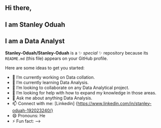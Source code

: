 ## Hi there, 

## I am Stanley Oduah

## I am a Data Analyst
**Stanley-Oduah/Stanley-Oduah** is a ✨ _special_ ✨ repository because its `README.md` (this file) appears on your GitHub profile.

Here are some ideas to get you started:

- 🔭 I’m currently working on Data collation.
- 🌱 I’m currently learning Data Analysis.
- 👯 I’m looking to collaborate on any Data Analytical project.
- 🤔 I’m looking for help with how to expand my knowledge in those areas.
- 💬 Ask me about anything Data Analysis.
- 📫 Connect with me: [Linkedin] {https://www.linkedin.com/in/stanley-oduah-192023240/}
- 😄 Pronouns: He
- ⚡ Fun fact: 
-->

